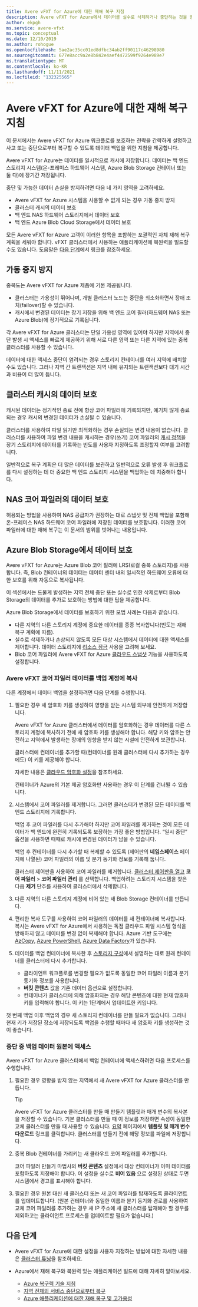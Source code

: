 ```yaml
---
title: Avere vFXT for Azure에 대한 재해 복구 지침
description: Avere vFXT for Azure에서 데이터를 실수로 삭제하거나 중단하는 것을 방지하는 방법
author: ekpgh
ms.service: avere-vfxt
ms.topic: conceptual
ms.date: 12/10/2019
ms.author: rohogue
ms.openlocfilehash: 5ae2ac35cc01ed8dfbc34ab2ff90117c46298980
ms.sourcegitcommit: 677e8acc9a2e8b842e4aef4472599f9264e989e7
ms.translationtype: MT
ms.contentlocale: ko-KR
ms.lasthandoff: 11/11/2021
ms.locfileid: "132325565"
---
```

# <a name="disaster-recovery-guidance-for-avere-vfxt-for-azure"></a>Avere vFXT for Azure에 대한 재해 복구 지침

이 문서에서는 Avere vFXT for Azure 워크플로를 보호하는 전략을 간략하게 설명하고 사고 또는 중단으로부터 복구할 수 있도록 데이터 백업을 위한 지침을 제공합니다.

Avere vFXT for Azure는 데이터를 일시적으로 캐시에 저장합니다. 데이터는 백 엔드 스토리지 시스템(온-프레미스 하드웨어 시스템, Azure Blob Storage 컨테이너 또는 둘 다)에 장기간 저장됩니다.

중단 및 가능한 데이터 손실을 방지하려면 다음 네 가지 영역을 고려하세요.

* Avere vFXT for Azure 시스템을 사용할 수 없게 되는 경우 가동 중지 방지
* 클러스터 캐시의 데이터 보호
* 백 엔드 NAS 하드웨어 스토리지에서 데이터 보호
* 백 엔드 Azure Blob Cloud Storage에서 데이터 보호

모든 Avere vFXT for Azure 고객이 이러한 항목을 포함하는 포괄적인 자체 재해 복구 계획을 세워야 합니다. vFXT 클러스터에서 사용하는 애플리케이션에 복원력을 빌드할 수도 있습니다. 도움말은 [다음 단계](#next-steps)에서 링크를 참조하세요.

## <a name="protect-against-downtime"></a>가동 중지 방지

중복도는 Avere vFXT for Azure 제품에 기본 제공됩니다.

* 클러스터는 가용성이 뛰어나며, 개별 클러스터 노드는 중단을 최소화하면서 장애 조치(failover)할 수 있습니다.
* 캐시에서 변경된 데이터는 장기 저장을 위해 백 엔드 코어 필러(하드웨어 NAS 또는 Azure Blob)에 정기적으로 기록됩니다.

각 Avere vFXT for Azure 클러스터는 단일 가용성 영역에 있어야 하지만 지역에서 중단 발생 시 액세스를 빠르게 제공하기 위해 서로 다른 영역 또는 다른 지역에 있는 중복 클러스터를 사용할 수 있습니다.

데이터에 대한 액세스 중단이 염려되는 경우 스토리지 컨테이너를 여러 지역에 배치할 수도 있습니다. 그러나 지역 간 트랜잭션은 지역 내에 유지되는 트랜잭션보다 대기 시간과 비용이 더 많이 듭니다.

## <a name="protect-data-in-the-cluster-cache"></a>클러스터 캐시의 데이터 보호

캐시된 데이터는 정기적인 종료 전에 항상 코어 파일러에 기록되지만, 예기치 않게 종료되는 경우 캐시의 변경된 데이터가 손실될 수 있습니다.

클러스터를 사용하여 파일 읽기만 최적화하는 경우 손실되는 변경 내용이 없습니다. 클러스터를 사용하여 파일 변경 내용을 캐시하는 경우(쓰기) 코어 파일러의 [캐시 정책](https://azure.github.io/Avere/legacy/ops_guide/4_7/html/gui_manage_cache_policies.html)을<!-- link to legacy doc --> 장기 스토리지에 데이터를 기록하는 빈도를 사용자 지정하도록 조정할지 여부를 고려합니다.

일반적으로 복구 계획은 더 많은 데이터를 보관하고 일반적으로 오류 발생 후 워크플로를 다시 설정하는 데 더 중요한 백 엔드 스토리지 시스템을 백업하는 데 치중해야 합니다.

## <a name="protect-data-in-nas-core-filers"></a>NAS 코어 파일러의 데이터 보호

허용되는 방법을 사용하여 NAS 공급자가 권장하는 대로 스냅샷 및 전체 백업을 포함해 온-프레미스 NAS 하드웨어 코어 파일러에 저장된 데이터를 보호합니다. 이러한 코어 파일러에 대한 재해 복구는 이 문서의 범위를 벗어나는 내용입니다.

## <a name="protect-data-in-azure-blob-storage"></a>Azure Blob Storage에서 데이터 보호

Avere vFXT for Azure는 Azure Blob 코어 필러에 LRS(로컬 중복 스토리지)를 사용합니다. 즉, Blob 컨테이너의 데이터는 데이터 센터 내의 일시적인 하드웨어 오류에 대한 보호를 위해 자동으로 복사됩니다.

이 섹션에서는 드물게 발생하는 지역 전체 중단 또는 실수로 인한 삭제로부터 Blob Storage의 데이터를 추가로 보호하는 방법에 대한 팁을 제공합니다.

Azure Blob Storage에서 데이터를 보호하기 위한 모범 사례는 다음과 같습니다.

* 다른 지역의 다른 스토리지 계정에 중요한 데이터를 종종 복사합니다(빈도는 재해 복구 계획에 따름).
* 실수로 삭제하거나 손상되지 않도록 모든 대상 시스템에서 데이터에 대한 액세스를 제어합니다. 데이터 스토리지에 [리소스 잠금](../azure-resource-manager/management/lock-resources.md) 사용을 고려해 보세요.
* Blob 코어 파일러에 Avere vFXT for Azure [클라우드 스냅샷](https://azure.github.io/Avere/legacy/ops_guide/4_7/html/gui_cloud_snapshot_policies.html) 기능을 사용하도록 설정합니다.

### <a name="copy-avere-vfxt-core-filer-data-to-a-backup-account"></a>Avere vFXT 코어 파일러 데이터를 백업 계정에 복사

다른 계정에서 데이터 백업을 설정하려면 다음 단계를 수행합니다.

1. 필요한 경우 새 암호화 키를 생성하여 영향을 받는 시스템 외부에 안전하게 저장합니다.

   Avere vFXT for Azure 클러스터에서 데이터를 암호화하는 경우 데이터를 다른 스토리지 계정에 복사하기 전에 새 암호화 키를 생성해야 합니다. 해당 키와 암호는 안전하고 지역에서 발생하는 장애의 영향을 받지 않는 시설에 안전하게 보관합니다.

   클러스터에 컨테이너를 추가할 때(컨테이너를 원래 클러스터에 다시 추가하는 경우에도) 이 키를 제공해야 합니다.

   자세한 내용은 [클라우드 암호화 설정](https://azure.github.io/Avere/legacy/ops_guide/4_7/html/gui_cloud_encryption_settings.html)을<!-- link to legacy doc site --> 참조하세요.

   컨테이너가 Azure의 기본 제공 암호화만 사용하는 경우 이 단계를 건너뛸 수 있습니다.

1. 시스템에서 코어 파일러를 제거합니다. 그러면 클러스터가 변경된 모든 데이터를 백 엔드 스토리지에 기록합니다.

   백업 후 코어 파일러를 다시 추가해야 하지만 코어 파일러를 제거하는 것이 모든 데이터가 백 엔드에 완전히 기록되도록 보장하는 가장 좋은 방법입니다. “일시 중단” 옵션을 사용하면 때때로 캐시에 변경된 데이터가 남을 수 있습니다. <!-- xxx true? or just metadata? -->

   백업 후 컨테이너를 다시 추가할 때 복제할 수 있도록 (제어판의 **네임스페이스** 페이지에 나열된) 코어 파일러의 이름 및 분기 동기화 정보를 기록해 둡니다.

   클러스터 제어판을 사용하여 코어 파일러를 제거합니다. [클러스터 제어판을 열고](avere-vfxt-cluster-gui.md) **코어 파일러**  > **코어 파일러 관리** 를 선택합니다. 백업하려는 스토리지 시스템을 찾은 다음 **제거** 단추를 사용하여 클러스터에서 삭제합니다.

1. 다른 지역의 다른 스토리지 계정에 비어 있는 새 Blob Storage 컨테이너를 만듭니다.

1. 편리한 복사 도구를 사용하여 코어 파일러의 데이터를 새 컨테이너에 복사합니다. 복사는 Avere vFXT for Azure에서 사용하는 독점 클라우드 파일 시스템 형식을 방해하지 않고 데이터를 변경 없이 복제해야 합니다. Azure 기반 도구에는 [AzCopy](../storage/common/storage-use-azcopy-v10.md), [Azure PowerShell](../data-lake-store/data-lake-store-get-started-powershell.md), [Azure Data Factory](../data-factory/connector-azure-data-lake-store.md)가 있습니다.

1. 데이터를 백업 컨테이너에 복사한 후 [스토리지 구성](avere-vfxt-add-storage.md)에서 설명하는 대로 원래 컨테이너를 클러스터에 다시 추가합니다.

   * 클라이언트 워크플로를 변경할 필요가 없도록 동일한 코어 파일러 이름과 분기 동기화 정보를 사용합니다.
   * **버킷 콘텐츠** 값을 기존 데이터 옵션으로 설정합니다.
   * 컨테이너가 클러스터에 의해 암호화되는 경우 해당 콘텐츠에 대한 현재 암호화 키를 입력해야 합니다. 이 키는 1단계에서 업데이트한 키입니다.

첫 번째 백업 이후 백업의 경우 새 스토리지 컨테이너를 만들 필요가 없습니다. 그러나 현재 키가 저장된 장소에 저장되도록 백업을 수행할 때마다 새 암호화 키를 생성하는 것이 좋습니다.

### <a name="access-a-backup-data-source-during-an-outage"></a>중단 중 백업 데이터 원본에 액세스

Avere vFXT for Azure 클러스터에서 백업 컨테이너에 액세스하려면 다음 프로세스를 수행합니다.

1. 필요한 경우 영향을 받지 않는 지역에서 새 Avere vFXT for Azure 클러스터를 만듭니다.

   > [!TIP]
   > Avere vFXT for Azure 클러스터를 만들 때 만들기 템플릿과 매개 변수의 복사본을 저장할 수 있습니다. 기본 클러스터를 만들 때 이 정보를 저장하면 속성이 동일한 교체 클러스터를 만들 때 사용할 수 있습니다. [요약](avere-vfxt-deploy.md#validation-and-purchase) 페이지에서 **템플릿 및 매개 변수 다운로드** 링크를 클릭합니다. 클러스터를 만들기 전에 해당 정보를 파일에 저장합니다.

1. 중복 Blob 컨테이너를 가리키는 새 클라우드 코어 파일러를 추가합니다.

   코어 파일러 만들기 마법사의 **버킷 콘텐츠** 설정에서 대상 컨테이너가 이미 데이터를 포함하도록 지정해야 합니다. 이 설정을 실수로 **비어 있음** 으로 설정된 상태로 두면 시스템에서 경고를 표시해야 합니다.  <!-- you can't add a populated volume at cluster creation time via template, only create a fresh one -->

1. 필요한 경우 원본 대신 새 클러스터 또는 새 코어 파일러를 탑재하도록 클라이언트를 업데이트합니다. (원본 컨테이너와 동일한 이름과 분기 동기화 경로를 사용하여 교체 코어 파일러를 추가하는 경우 새 IP 주소에 새 클러스터를 탑재해야 할 경우를 제외하고는 클라이언트 프로세스를 업데이트할 필요가 없습니다.)

## <a name="next-steps"></a>다음 단계

* Avere vFXT for Azure에 대한 설정을 사용자 지정하는 방법에 대한 자세한 내용은 [클러스터 튜닝](avere-vfxt-tuning.md)을 참조하세요.
* Azure에서 재해 복구와 복원력 있는 애플리케이션 빌드에 대해 자세히 알아보세요.

  * [Azure 복구력 기술 지침](/azure/architecture/reliability/architect)
  * [지역 전체의 서비스 중단으로부터 복구](/azure/architecture/resiliency/recovery-loss-azure-region)
  * [Azure 애플리케이션에 대한 재해 복구 및 고가용성](/azure/architecture/framework/resiliency/backup-and-recovery)
  <!-- can't find these in the source tree to use relative links -->
